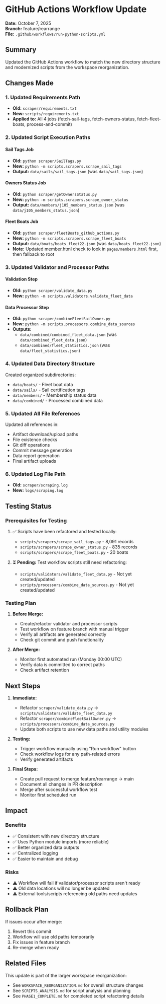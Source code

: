 # GitHub Actions Workflow Update

**Date:** October 7, 2025  
**Branch:** feature/rearrange  
**File:** `.github/workflows/run-python-scripts.yml`

## Summary

Updated the GitHub Actions workflow to match the new directory structure and modernized scripts from the workspace reorganization.

## Changes Made

### 1. Updated Requirements Path
- **Old:** `scraper/requirements.txt`
- **New:** `scripts/requirements.txt`
- **Applied to:** All 4 jobs (fetch-sail-tags, fetch-owners-status, fetch-fleet-boats, process-and-commit)

### 2. Updated Script Execution Paths

#### Sail Tags Job
- **Old:** `python scraper/SailTags.py`
- **New:** `python -m scripts.scrapers.scrape_sail_tags`
- **Output:** `data/sails/sail_tags.json` (was `data/sail_tags.json`)

#### Owners Status Job
- **Old:** `python scraper/getOwnersStatus.py`
- **New:** `python -m scripts.scrapers.scrape_owner_status`
- **Output:** `data/members/j105_members_status.json` (was `data/j105_members_status.json`)

#### Fleet Boats Job
- **Old:** `python scraper/fleetBoats_github_actions.py`
- **New:** `python -m scripts.scrapers.scrape_fleet_boats`
- **Output:** `data/boats/boats_fleet22.json` (was `data/boats_fleet22.json`)
- **Note:** Updated member.html check to look in `pages/members.html` first, then fallback to root

### 3. Updated Validator and Processor Paths

#### Validation Step
- **Old:** `python scraper/validate_data.py`
- **New:** `python -m scripts.validators.validate_fleet_data`

#### Data Processor Step
- **Old:** `python scraper/combineFleetSailOwner.py`
- **New:** `python -m scripts.processors.combine_data_sources`
- **Outputs:** 
  - `data/combined/combined_fleet_data.json` (was `data/combined_fleet_data.json`)
  - `data/combined/fleet_statistics.json` (was `data/fleet_statistics.json`)

### 4. Updated Data Directory Structure

Created organized subdirectories:
- `data/boats/` - Fleet boat data
- `data/sails/` - Sail certification tags
- `data/members/` - Membership status data
- `data/combined/` - Processed combined data

### 5. Updated All File References

Updated all references in:
- Artifact download/upload paths
- File existence checks
- Git diff operations
- Commit message generation
- Data report generation
- Final artifact uploads

### 6. Updated Log File Path
- **Old:** `scraper/scraping.log`
- **New:** `logs/scraping.log`

## Testing Status

### Prerequisites for Testing
1. ✅ Scripts have been refactored and tested locally:
   - `scripts/scrapers/scrape_sail_tags.py` - 8,091 records
   - `scripts/scrapers/scrape_owner_status.py` - 835 records
   - `scripts/scrapers/scrape_fleet_boats.py` - 20 boats

2. ⏳ **Pending:** Test workflow scripts still need refactoring:
   - `scripts/validators/validate_fleet_data.py` - Not yet created/updated
   - `scripts/processors/combine_data_sources.py` - Not yet created/updated

### Testing Plan
1. **Before Merge:** 
   - Create/refactor validator and processor scripts
   - Test workflow on feature branch with manual trigger
   - Verify all artifacts are generated correctly
   - Check git commit and push functionality

2. **After Merge:**
   - Monitor first automated run (Monday 00:00 UTC)
   - Verify data is committed to correct paths
   - Check artifact retention

## Next Steps

1. **Immediate:**
   - Refactor `scraper/validate_data.py` → `scripts/validators/validate_fleet_data.py`
   - Refactor `scraper/combineFleetSailOwner.py` → `scripts/processors/combine_data_sources.py`
   - Update both scripts to use new data paths and utility modules

2. **Testing:**
   - Trigger workflow manually using "Run workflow" button
   - Check workflow logs for any path-related errors
   - Verify generated artifacts

3. **Final Steps:**
   - Create pull request to merge feature/rearrange → main
   - Document all changes in PR description
   - Merge after successful workflow test
   - Monitor first scheduled run

## Impact

### Benefits
- ✅ Consistent with new directory structure
- ✅ Uses Python module imports (more reliable)
- ✅ Better organized data outputs
- ✅ Centralized logging
- ✅ Easier to maintain and debug

### Risks
- ⚠️ Workflow will fail if validator/processor scripts aren't ready
- ⚠️ Old data locations will no longer be updated
- ⚠️ External tools/scripts referencing old paths need updates

## Rollback Plan

If issues occur after merge:
1. Revert this commit
2. Workflow will use old paths temporarily
3. Fix issues in feature branch
4. Re-merge when ready

## Related Files

This update is part of the larger workspace reorganization:
- See `WORKSPACE_REORGANIZATION.md` for overall structure changes
- See `SCRIPTS_ANALYSIS.md` for script analysis and planning
- See `PHASE1_COMPLETE.md` for completed script refactoring details
